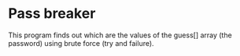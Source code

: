 # Pass breaker

This program finds out which are the values of the guess[] array (the password) using brute force (try and failure).
